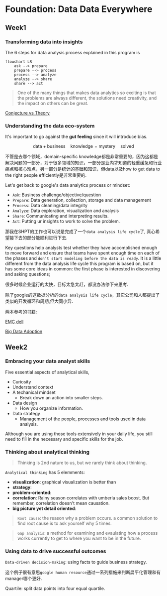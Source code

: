 
# Foundation: Data Data Everywhere

## Week1


### Transforming data into insights
The 6 steps for data analysis process explained in this program is 
```mermaid
flowchart LR
    ask --> prepare
    prepare --> process
    process --> analyze
    analyze --> share
    share --> act
```

> One of the many things that makes data analytics so exciting is that the problems are always different, the solutions need creativity, and the impact on others can be great.



[Conjecture vs Theory](https://www.quora.com/In-science-what-is-the-difference-between-conjecture-hypothesis-and-theory)


### Understanding the data eco-system

It's important to go against the **gut feeling** since it will introduce bias.

$$
\begin{equation*}
\mathrm{data} + \mathrm{business\quad knowledge} = \mathrm{mystery 
\quad solved}
\end{equation*}
$$

不管是去哪个领域，domain-specific knowledge都是非常重要的，因为这都是解决问题的一部分，对于很多领域的知识，一部分是业内才知道的轻重缓急和行业痛点和核心难点，另一部分是统计的基础和知识，但data以及how to get data to the right people efficiently是非常重要的.

Let's get back to google's data analytics process or mindset:
- `Ask`: Business challenge/objective/question
- `Prepare`: Data generation, collection, storage and data management
- `Process`: Data cleaning/data integrity
- `Analyze`: Data exploration, visualization and analysis
- `Share`: Communicating and interpreting results.
- `Act`: Putting ur insights to work to solve the problem.

那我在SHPT的工作也可以说是完成了一个`data analysis life cycle`了, 真心希望接下去的部分能顺利进行下去.



Key questions help analysts test whether they have accomplished enough to move forward and ensure that teams have spent enough time on each of the phases and `don’t start modeling before the data is ready`. It is a little different from the data analysis life cycle this program is based on, but it has some core ideas in common: the first phase is interested in discovering and asking questions; 

很多时候企业运行的太快，目标太急太赶，都没办法停下来思考.

除了google的这数据分析的`data analysis life cycle`，其它公司和人都提出了类似的开发循环和周期,但大同小异.

两本参考的书籍:

[EMC dell](https://onlinelibrary.wiley.com/doi/book/10.1002/9781119183686)

[Big Data Adoption](https://www.informit.com/articles/article.aspx?p=2473128&seqNum=11&ranMID=24808)


## Week2

### Embracing your data analyst skills

Five essential aspects of analytical skills,

- Curiosity 
- Understand context 
- A techanical mindset
  - Break down an action into smaller steps.
- Data design
  - How you organize information.
- Data strategy
  - Management of the people, processes and tools used in data analysis.


Although you are using those tools extensively in your daily life, you still need to fill in the necessary and specific skills for the job.


### Thinking about analytical thinking

> Thinking is 2nd nature to us, but we rarely think about thinking.

`Analytical thinking` has 5 elemments:
- **visualization**: graphical visualization is better than
- **strategy**:
- **problem-oriented**: 
- **correlation**: Rainy season correlates with umberla sales boost. But remember, correlation doesn't mean causation.
- **big picture yet detail oriented**:

> `Root cause`: the reason why a problem occurs. a common solution to find root cause is to ask yourself why 5 times.


> `Gap analysis`: a method for examining and evaulating how a process works currently to get to where you want to be in the future.



### Using data to drive successful outcomes

`Data-driven decision-making`: using facts to guide business strategy.

这个例子很有意思`google human resource`通过一系列措施来判断扁平化管理和有manager哪个更好.

Quartile: split data points into four equal quartile.